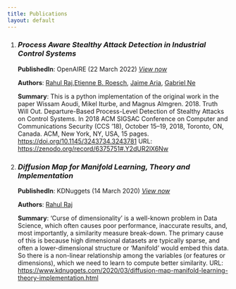 ```yaml
---
title: Publications
layout: default
---
```


1. ### *Process Aware Stealthy Attack Detection in Industrial Control Systems*
    
    **PublishedIn**:
    OpenAIRE (22 March 2022) *[View now](https://zenodo.org/record/6375751#.Y2dUR2lX6Nw)*
  
    **Authors**: [Rahul Raj](https://randomwalk.in),[Etienne B. Roesch](https://github.com/eroesch), [Jaime Aria](#), [Gabriel Ne](#)
  
    **Summary**: This is a python implementation of the original work in the paper Wissam Aoudi, Mikel Iturbe, and Magnus Almgren. 2018. Truth Will Out. Departure-Based Process-Level Detection of Stealthy Attacks on Control Systems. In 2018 ACM SIGSAC Conference on Computer and Communications Security (CCS ’18), October 15–19, 2018, Toronto, ON, Canada. ACM, New York, NY, USA, 15 pages. https://doi.org/10.1145/3243734.3243781
    URL: https://zenodo.org/record/6375751#.Y2dUR2lX6Nw

2. ### *Diffusion Map for Manifold Learning, Theory and Implementation*
  
    **PublishedIn**: KDNuggets (14 March 2020) *[View now](https://www.kdnuggets.com/2020/03/diffusion-map-manifold-learning-theory-implementation.html)*
    
    **Authors**: [Rahul Raj](https://randomwalk.in)

    **Summary**: ‘Curse of dimensionality’ is a well-known problem in Data Science, which often causes poor performance, inaccurate results, and, most importantly, a similarity measure break-down. The primary cause of this is because high dimensional datasets are typically sparse, and often a lower-dimensional structure or ‘Manifold’ would embed this data. So there is a non-linear relationship among the variables (or features or dimensions), which we need to learn to compute better similarity. URL: https://www.kdnuggets.com/2020/03/diffusion-map-manifold-learning-theory-implementation.html
  